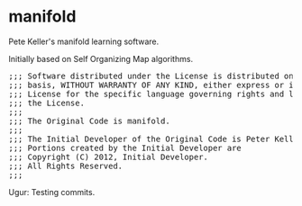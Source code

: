 manifold
========

Pete Keller's manifold learning software. 

Initially based on Self Organizing Map algorithms.

<pre>
;;; Software distributed under the License is distributed on an "AS IS"
;;; basis, WITHOUT WARRANTY OF ANY KIND, either express or implied. See the
;;; License for the specific language governing rights and limitations under
;;; the License.
;;; 
;;; The Original Code is manifold.
;;; 
;;; The Initial Developer of the Original Code is Peter Keller. 
;;; Portions created by the Initial Developer are 
;;; Copyright (C) 2012, Initial Developer. 
;;; All Rights Reserved.
;;; 
</pre>

Ugur: Testing commits.
